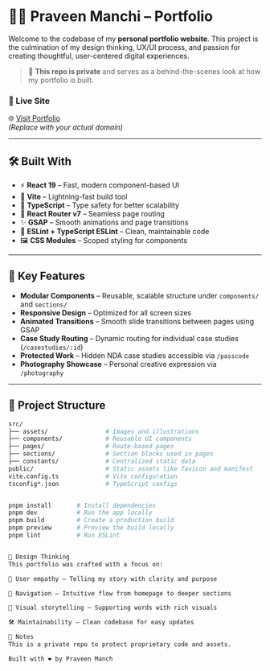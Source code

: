 # 👨‍💻 Praveen Manchi – Portfolio

Welcome to the codebase of my **personal portfolio website**. This project is the culmination of my design thinking, UX/UI process, and passion for creating thoughtful, user-centered digital experiences.

> 🎯 **This repo is private** and serves as a behind-the-scenes look at how my portfolio is built.

### 🔗 Live Site  
🌐 [Visit Portfolio](https://www.praveenmanchi.art/)  
_(Replace with your actual domain)_

---

## 🛠️ Built With

- ⚡️ **React 19** – Fast, modern component-based UI
- 💨 **Vite** – Lightning-fast build tool
- 🎨 **TypeScript** – Type safety for better scalability
- 🧭 **React Router v7** – Seamless page routing
- ✨ **GSAP** – Smooth animations and page transitions
- 🧹 **ESLint + TypeScript ESLint** – Clean, maintainable code
- 🖼️ **CSS Modules** – Scoped styling for components

---

## 🧩 Key Features

- **Modular Components** – Reusable, scalable structure under `components/` and `sections/`
- **Responsive Design** – Optimized for all screen sizes
- **Animated Transitions** – Smooth slide transitions between pages using GSAP
- **Case Study Routing** – Dynamic routing for individual case studies (`/casestudies/:id`)
- **Protected Work** – Hidden NDA case studies accessible via `/passcode`
- **Photography Showcase** – Personal creative expression via `/photography`

---

## 📁 Project Structure

```bash
src/
├── assets/                # Images and illustrations
├── components/            # Reusable UI components
├── pages/                 # Route-based pages
├── sections/              # Section blocks used in pages
├── constants/             # Centralized static data
public/                    # Static assets like favicon and manifest
vite.config.ts             # Vite configuration
tsconfig*.json             # TypeScript configs


pnpm install       # Install dependencies
pnpm dev           # Run the app locally
pnpm build         # Create a production build
pnpm preview       # Preview the build locally
pnpm lint          # Run ESLint


📐 Design Thinking
This portfolio was crafted with a focus on:

🧠 User empathy – Telling my story with clarity and purpose

🧭 Navigation – Intuitive flow from homepage to deeper sections

📸 Visual storytelling – Supporting words with rich visuals

🛠️ Maintainability – Clean codebase for easy updates

📌 Notes
This is a private repo to protect proprietary code and assets.

Built with ❤️ by Praveen Manch